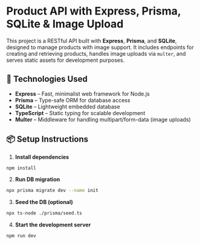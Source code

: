 # Product API with Express, Prisma, SQLite & Image Upload

This project is a RESTful API built with **Express**, **Prisma**, and **SQLite**, designed to manage products with image support. It includes endpoints for creating and retrieving products, handles image uploads via `multer`, and serves static assets for development purposes.

## 🚀 Technologies Used

- **Express** – Fast, minimalist web framework for Node.js  
- **Prisma** – Type-safe ORM for database access  
- **SQLite** – Lightweight embedded database  
- **TypeScript** – Static typing for scalable development  
- **Multer** – Middleware for handling multipart/form-data (image uploads)

## 📦 Setup Instructions

1. **Install dependencies**

```bash
npm install
```

2. **Run DB migration**
```bash
npx prisma migrate dev --name init
```

3. **Seed the DB (optional)**
```bash
npx ts-node ./prisma/seed.ts
```

4. **Start the development server**
```bash
npm run dev
```
